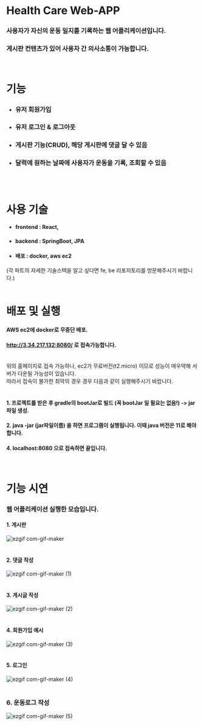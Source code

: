 # Health Care Web-APP <br>
### 사용자가 자신의 운동 일지를 기록하는 웹 어플리케이션입니다.
### 게시판 컨텐츠가 있어 사용자 간 의사소통이 가능합니다. 

<br>

# 기능
- ### 유저 회원가입
- ### 유저 로그인 & 로그아웃
- ### 게시판 기능(CRUD), 해당 게시판에 댓글 달 수 있음
- ### 달력에 원하는 날짜에 사용자가 운동을 기록, 조회할 수 있음
<br><br>

# 사용 기술
- #### frontend : React,
- #### backend : SpringBoot, JPA
- #### 배포 : docker, aws ec2
(각 파트의 자세한 기술스택을 알고 싶다면 fe, be 리포지토리를 방문해주시기 바랍니다.)
<br><br>

# 배포 및 실행
#### AWS ec2에 docker로 무중단 배포.<br>
#### http://3.34.217.132:8080/ 로 접속가능합니다.
<br>
위의 홈페이지로 접속 가능하나, ec2가 무료버전(t2.micro) 이므로 성능이 매우약해 서버가 다운될 가능성이 있습니다. <br>
따라서 접속이 불가한 최악의 경우 경우 다음과 같이 실행해주시기 바랍니다. <br><br>

#### 1. 프로젝트를 받은 후 gradle의 bootJar로 빌드 (꼭 bootJar 일 필요는 없음!) -> jar파일 생성. <br>
#### 2. java -jar (jar파일이름) 을 하면 프로그램이 실행됩니다. 이때 java 버전은 11로 해야합니다.<br>
#### 4. localhost:8080 으로 접속하면 끝입니다. <br>
<br> 

# 기능 시연
### 웹 어플리케이션 실행한 모습입니다.
#### 1. 게시판
![ezgif com-gif-maker](https://user-images.githubusercontent.com/56336436/186668646-2b77995b-19b8-4379-97e2-be589fdb3da2.gif)
<br><br> 

#### 2. 댓글 작성
![ezgif com-gif-maker (1)](https://user-images.githubusercontent.com/56336436/186670371-affe95b2-3282-4f68-b142-2e1a36b9406a.gif)
<br><br>

#### 3. 게시글 작성
![ezgif com-gif-maker (2)](https://user-images.githubusercontent.com/56336436/186670816-fb5ed5f4-069a-40a6-937f-9909d4341eab.gif)
<br><br>

#### 4. 회원가입 예시
![ezgif com-gif-maker (3)](https://user-images.githubusercontent.com/56336436/186671289-a018f5a0-25d1-453f-8463-1f2423bf3cef.gif)
<br><br>

#### 5. 로그인
![ezgif com-gif-maker (4)](https://user-images.githubusercontent.com/56336436/186671645-7e9138f1-3a68-4503-9430-49442c156733.gif)
<br><br>

### 6. 운동로그 작성
![ezgif com-gif-maker (5)](https://user-images.githubusercontent.com/56336436/186671852-1447f060-ee50-44dd-baee-7ff7fa70dba7.gif)

